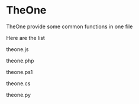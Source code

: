# TheOne
TheOne provide some common functions in one file

Here are the list

theone.js

theone.php

theone.ps1

theone.cs

theone.py
